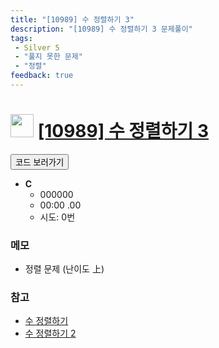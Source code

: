 ```yaml
---
title: "[10989] 수 정렬하기 3"
description: "[10989] 수 정렬하기 3 문제풀이"
tags: 
 - Silver 5
 - "풀지 못한 문제"
 - "정렬"
feedback: true
---
```

<h1><img src="https://doky.space/assets/icpclev/s5.svg" height="37px"> <a href="http://icpc.me/10989" target="_blank">[10989] 수 정렬하기 3</a></h1>

<a href="https://github.com/DokySp/acmicpc-practice/tree/master/10989"><button class="btn btn-info">코드 보러가기</button></a>

- **C**
  - 000000
  - 00:00 .00
  - 시도: 0번

### 메모
 - 정렬 문제 (난이도 上)

### 참고
 - [수 정렬하기](https://uhug.github.io/docs/2750)
 - [수 정렬하기 2](https://uhug.github.io/docs/2751)
